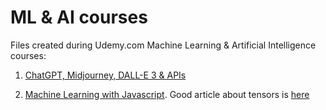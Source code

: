 # ML & AI courses

Files created during Udemy.com Machine Learning &amp; Artificial Intelligence courses:

1. [ChatGPT, Midjourney, DALL-E 3 & APIs](https://www.udemy.com/course/chatgpt-bard-bing-complete-guide-to-chatgpt-openai-apis)

2. [Machine Learning with Javascript](https://www.udemy.com/course/machine-learning-with-javascript). Good article about
   tensors is [here](https://theneuralblog.com/basic-operations-on-tensors)
